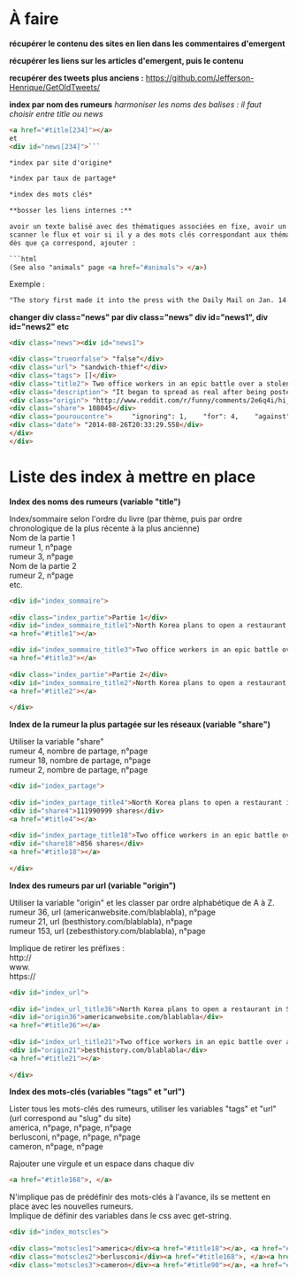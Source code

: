 # À faire

**récupérer le contenu des sites en lien dans les commentaires d'emergent**

**récupérer les liens sur les articles d'emergent, puis le contenu**

**recupérer des tweets plus anciens :**
https://github.com/Jefferson-Henrique/GetOldTweets/

**index par nom des rumeurs**
*harmoniser les noms des balises : il faut choisir entre title ou news*
```html
<a href="#title[234]"></a>
et
<div id="news[234]">```

*index par site d'origine*

*index par taux de partage*

*index des mots clés*

**bosser les liens internes :**

avoir un texte balisé avec des thématiques associées en fixe, avoir un flux d'actualité qui vient,
scanner le flux et voir si il y a des mots clés correspondant aux thématiques,
dès que ça correspond, ajouter :

```html
(See also "animals" page <a href="#animals"> </a>)
```

Exemple :
```html
"The story first made it into the press with the Daily Mail on Jan. 14. It cites a Russian TV report about a group of "investigators" who supplied footage of a Yeti (See also "animals" page <a href="#animals"></a>) in the Adygeya Republic. The images of the video were provided by Central European News, a newswire that has often been the source of false/dubious stories."
```

**changer div class="news" par div class="news" div id="news1", div id="news2" etc**

```html
<div class="news"><div id="news1">

<div class="trueorfalse"> "false"</div>  
<div class="url"> "sandwich-thief"</div>  
<div class="tags"> []</div>  
<div class="title2"> Two office workers in an epic battle over a stolen sandwich</div>  
<div class="description"> "It began to spread as real after being posted to Reddit, with the College Humor watermarks removed."</div>  
<div class="origin"> "http://www.reddit.com/r/funny/comments/2e6q4i/hi_tina_from_hr_again/%20"</div>  
<div class="share"> 108045</div>  
<div class="pouroucontre">     "ignoring": 1,    "for": 4,    "against": 2  </div>  
<div class="date"> "2014-08-26T20:33:29.558</div>
</div>
</div>
```

# Liste des index à mettre en place

**Index des noms des rumeurs (variable "title")**

Index/sommaire selon l'ordre du livre (par thème, puis par ordre chronologique de la plus récente à la plus ancienne)  
Nom de la partie 1  
rumeur 1, n°page  
rumeur 3, n°page  
Nom de la partie 2  
rumeur 2, n°page  
etc.  

```html
<div id="index_sommaire">  
  
<div class="index_partie">Partie 1</div>  
<div id="index_sommaire_title1">North Korea plans to open a restaurant in Scotland</div>  
<a href="#title1"></a>  

<div id="index_sommaire_title3">Two office workers in an epic battle over a stolen sandwich</div>  
<a href="#title3"></a>  
  
<div class="index_partie">Partie 2</div>  
<div id="index_sommaire_title2">North Korea plans to open a restaurant in Scotland</div>  
<a href="#title2"></a>  
  
</div>
```

**Index de la rumeur la plus partagée sur les réseaux (variable "share")**

Utiliser la variable "share"  
rumeur 4, nombre de partage, n°page  
rumeur 18, nombre de partage, n°page  
rumeur 2, nombre de partage, n°page  

```html
<div id="index_partage">  
  
<div id="index_partage_title4">North Korea plans to open a restaurant in Scotland</div>  
<div id="share4">111990999 shares</div>  
<a href="#title4"></a>  
  
<div id="index_partage_title18">Two office workers in an epic battle over a stolen sandwich</div>  
<div id="share18">856 shares</div>  
<a href="#title18"></a>  
  
</div>
```

**Index des rumeurs par url (variable "origin")**

Utiliser la variable "origin" et les classer par ordre alphabétique de A à Z.
rumeur 36, url (americanwebsite.com/blablabla), n°page  
rumeur 21, url (besthistory.com/blablabla), n°page  
rumeur 153, url (zebesthistory.com/blablabla), n°page  
  
Implique de retirer les préfixes :  
http://  
www.  
https://  
 
```html
<div id="index_url">  
  
<div id="index_url_title36">North Korea plans to open a restaurant in Scotland</div>  
<div id="origin36">americanwebsite.com/blablabla</div>  
<a href="#title36"></a>  
  
<div id="index_url_title21">Two office workers in an epic battle over a stolen sandwich</div>  
<div id="origin21">besthistory.com/blablabla</div>  
<a href="#title21"></a>  
  
</div>
```

**Index des mots-clés (variables "tags" et "url")**

Lister tous les mots-clés des rumeurs, utiliser les variables "tags" et "url" (url correspond au "slug" du site)    
america, n°page, n°page, n°page  
berlusconi, n°page, n°page, n°page  
cameron, n°page, n°page  
  
Rajouter une virgule et un espace dans chaque div  
```html
<a href="#title168">, </a>
```
  
N'implique pas de prédéfinir des mots-clés à l'avance, ils se mettent en place avec les nouvelles rumeurs.  
Implique de définir des variables dans le css avec get-string.  

```html
<div id="index_motscles">  
  
<div class="motscles1">america</div><a href="#title18"></a>, <a href="#title21">, </a><a href="#title37"></a>  
<div class="motscles2">berlusconi</div><a href="#title168">, </a><a href="#title23">, </a><a href="#title37"></a>  
<div class="motscles3">cameron</div><a href="#title90"></a>, <a href="#title56"></a>  




